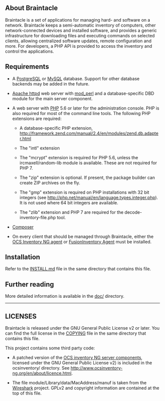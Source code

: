 <!--
Copying and distribution of this file, with or without modification,
are permitted in any medium without royalty provided the copyright
notice and this notice are preserved. This file is offered as-is,
without any warranty.
-->

About Braintacle
----------------

Braintacle is a set of applications for managing hard- and software on a
network. Braintacle keeps a semi-automatic inventory of computers, other
network-connected devices and installed software, and provides a generic
infrastructure for downloading files and executing commands on selected clients,
allowing centralized software updates, remote configuration and more. For
developers, a PHP API is provided to access the inventory and control the
applications.


Requirements
------------

- A [PostgreSQL](http://postgresql.org) or [MySQL](http://mysql.org) database.
  Support for other database backends may be added in the future.

- [Apache httpd](http://httpd.apache.org) web server with
  [mod_perl](http://perl.apache.org) and a database-specific DBD module for the
  main server component.

- A web server with [PHP](http://php.net) 5.6 or later for the administration
  console. PHP is also required for most of the command line tools. The following
  PHP extensions are required:

  - A database-specific PHP extension,
  <http://framework.zend.com/manual/2.4/en/modules/zend.db.adapter.html>

  - The "intl" extension

  - The "mcrypt" extension is required for PHP 5.6, unless the
    ircmaxell/random-lib module is available. These are not required for PHP 7.

  - The "zip" extension is optional. If present, the package builder can create ZIP
    archives on the fly.

  - The "gmp" extension is required on PHP installations with 32 bit integers
    (see <http://php.net/manual/en/language.types.integer.php>). It is not used
    where 64 bit integers are available.

  - The "zlib" extension and PHP 7 are required for the
    decode-inventory-file.php tool.

- [Composer](https://getcomposer.org/)

- On every client that should be managed through Braintacle, either the
  [OCS Inventory NG agent](http://www.ocsinventory-ng.org/en/download/download-agent.html) or
  [FusionInventory Agent](http://www.fusioninventory.org/documentation/agent/installation/)
  must be installed.


Installation
------------

Refer to the [INSTALL.md](INSTALL.md) file in the same directory that contains
this file.


Further reading
---------------

More detailed information is available in the [doc/](doc) directory.


--------
LICENSES
--------

Braintacle is released under the GNU General Public License v2 or later. You can
find the full license in the [COPYING](COPYING) file in the same directory that
contains this file.

This project contains some third party code:

- A patched version of the [OCS inventory NG server
  components](http://www.ocsinventory-ng.org/), licensed under the GNU General
  Public License v2) is included in the ocsinventory/ directory.
  See <http://www.ocsinventory-ng.org/en/about/licence.html>.

- The file module/Library/data/MacAddress/manuf is taken from the
  [Wireshark](http://wireshark.org) project. GPLv2 and copyright information are
  contained at the top of this file.
